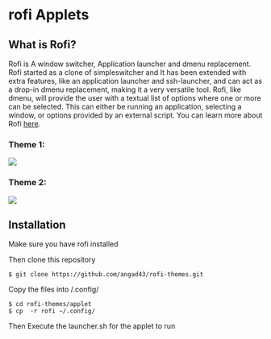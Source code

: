 # rofi Applets
## What is Rofi?

Rofi is A window switcher, Application launcher and dmenu replacement.
Rofi started as a clone of simpleswitcher and It has been extended with extra features,
like an application launcher and ssh-launcher, and can act as a drop-in dmenu replacement,
making it a very versatile tool. Rofi, like dmenu, will provide the user with a textual list of
options where one or more can be selected. This can either be running an application, selecting
a window, or options provided by an external script. You can learn more about Rofi [here](https://github.com/davatorium/rofi).


### Theme 1:
<img src= "https://github.com/angad43/rofi-themes/assets/156803254/18a49125-262e-42a9-a8a7-eeacbb56b880">

### Theme 2:
<img src="https://github.com/angad43/rofi-themes/assets/156803254/5b663af6-1adf-43c2-9b34-05bc2cb2f61b">


## Installation
Make sure you have rofi installed

Then clone this repository
 ```
$ git clone https://github.com/angad43/rofi-themes.git
```
Copy the files into /.config/
 ```
$ cd rofi-themes/applet
$ cp  -r rofi ~/.config/
```
Then Execute the launcher.sh for the applet to run

